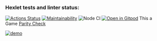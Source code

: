 ### Hexlet tests and linter status:

[![Actions Status](https://github.com/AllAGuskova/frontend-project-lvl1/workflows/hexlet-check/badge.svg)](https://github.com/AllAGuskova/frontend-project-lvl1/actions)
[![Maintainability](https://api.codeclimate.com/v1/badges/a77b22b763b9e0648e92/maintainability)](https://codeclimate.com/github/AllAGuskova/frontend-project-lvl1/maintainability)
![Node CI](https://github.com/AllAGuskova/frontend-project-lvl1/actions/workflows/github-actions-demo.yml/badge.svg)
[![Open in Gitpod](https://gitpod.io/button/open-in-gitpod.svg)](https://gitpod.io/#<your-project-url>)
This a Game  [Parity Check](https://asciinema.org/a/qFjk0KgqJBoU2prScxn2B4QzB)

[![demo](https://asciinema.org/a/qFjk0KgqJBoU2prScxn2B4QzB.svg)](https://asciinema.org/a/qFjk0KgqJBoU2prScxn2B4QzB?autoplay=1) 
